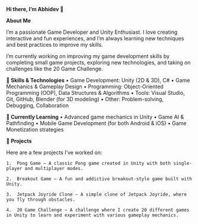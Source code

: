 **Hi there, I’m Abhidev 👋**

**About Me**

I’m a passionate Game Developer and Unity Enthusiast. I love creating interactive and fun experiences, and I’m always learning new techniques and best practices to improve my skills.

I’m currently working on improving my game development skills by completing small game projects, exploring new technologies, and taking on challenges like the 20 Game Challenge.

**🚀 Skills & Technologies**
	•	Game Development: Unity (2D & 3D), C#
	•	Game Mechanics & Gameplay Design
	•	Programming: Object-Oriented Programming (OOP), Data Structures & Algorithms
	•	Tools: Visual Studio, Git, GitHub, Blender (for 3D modeling)
	•	Other: Problem-solving, Debugging, Collaboration

**🌱 Currently Learning**
	•	Advanced game mechanics in Unity
	•	Game AI & Pathfinding
	•	Mobile Game Development (for both Android & iOS)
	•	Game Monetization strategies

**🔧 Projects**

Here are a few projects I’ve worked on:

	1.	Pong Game – A classic Pong game created in Unity with both single-player and multiplayer modes.
 
	2.	Breakout Game – A fun and addictive breakout-style game built with Unity.
 
	3.	Jetpack Joyride Clone – A simple clone of Jetpack Joyride, where you fly through obstacles.
 
	4.	20 Game Challenge – A challenge where I create 20 different games in Unity to learn and experiment with various gameplay mechanics.
